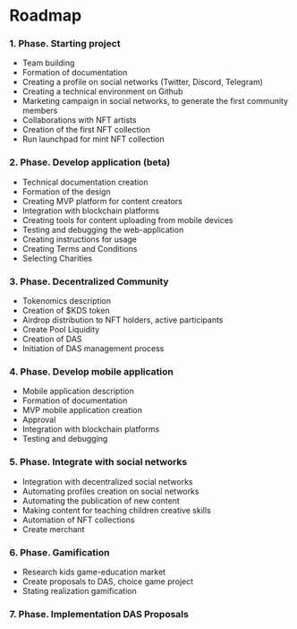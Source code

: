 # Roadmap

### 1. Phase. Starting project

* Team building
* Formation of documentation
* Creating a profile on social networks (Twitter, Discord, Telegram)
* Creating a technical environment on Github
* Marketing campaign in social networks, to generate the first community members
* Collaborations with NFT artists
* Creation of the first NFT collection
* Run launchpad for mint NFT collection

### 2. Phase. Develop application (beta)

* Technical documentation creation
* Formation of the design
* Creating MVP platform for content creators
* Integration with blockchain platforms
* Creating tools for content uploading from mobile devices
* Testing and debugging the web-application
* Creating instructions for usage
* Creating Terms and Conditions
* Selecting Charities

### 3. Phase. Decentralized Community

* Tokenomics description
* Creation of $KDS token
* Airdrop distribution to NFT holders, active participants
* Create Pool Liquidity
* Creation of DAS
* Initiation of DAS management process

### 4. Phase. Develop mobile application

* Mobile application description
* Formation of documentation
* MVP mobile application creation
* Approval
* Integration with blockchain platforms
* Testing and debugging

### 5. Phase. Integrate with social networks

* Integration with decentralized social networks
* Automating profiles creation on social networks
* Automating the publication of new content
* Making content for teaching children creative skills
* Automation of NFT collections
* Create merchant

### 6. Phase. Gamification

* Research kids game-education market
* Create proposals to DAS, choice game project
* Stating realization gamification

### 7. Phase. Implementation DAS Proposals

